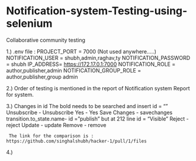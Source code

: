 # Notification-system-Testing-using-selenium
Collaborative community testing

1.) .env file : 
      PROJECT_PORT = 7000 (Not used anywhere.....)
      NOTIFICATION_USER = shubh,admin,raghav,ty
      NOTIFICATION_PASSWORD = shubh
      IP_ADDRESS= https://172.17.0.1:7000
      NOTIFICATION_ROLE = author,publisher,admin
      NOTIFICATION_GROUP_ROLE = author,publisher,group admin

2.) Order of testing is mentioned in the report of Notification system Report for system.

3.) Changes in id
    The bold <left-side> needs to be searched and insert id = “<right-side>”  
      Unsubscribe - Unsubscribe
      Yes - Yes
      Save Changes - savechanges
      transition.to_state.name- id =”publish” but at 212 line id = “Visible”
      Reject - reject
      Update - update
      Remove - remove
      
     The link for the comparison is : https://github.com/singhalshubh/hacker-1/pull/1/files
     
4.) 

